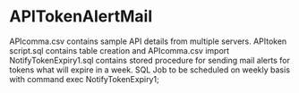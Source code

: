 # APITokenAlertMail
APIcomma.csv contains sample API details from multiple servers.
APItoken script.sql contains table creation and APIcomma.csv import
NotifyTokenExpiry1.sql contains stored procedure for sending mail alerts for tokens what will expire in a week.
SQL Job to be scheduled on weekly basis with command exec NotifyTokenExpiry1;
